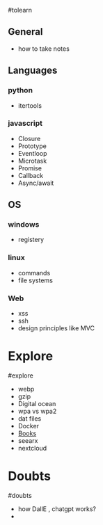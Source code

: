 #tolearn 
## General 
- how to take notes
## Languages

### python
- itertools
### javascript
- Closure
- Prototype
- Eventloop
- Microtask
- Promise
- Callback
- Async/await

## OS

### windows
- registery
### linux
- commands
- file systems

### Web
- xss
- ssh 
- design principles like MVC

# Explore
#explore
- webp
- gzip
- Digital ocean
- wpa vs wpa2
- dat files
- Docker 
- [Books](https://github.com/EbookFoundation/free-programming-books/blob/main/books/free-programming-books-subjects.md#version-control-systems) 
- seearx 
- nextcloud 



# Doubts
#doubts 
- how DallE , chatgpt works?
- 